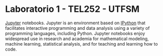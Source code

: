 <a name="TEL252-Lab1"></a>
# Laboratorio 1 - TEL252 - UTFSM #

[Jupyter](http://jupyter.org/) notebooks. Jupyter is an environment based on [IPython](https://ipython.org/) that facilitates interactive programming and data analysis using a variety of programming languages, including Python. Jupyter notebooks enjoy widespread use in research and academia for mathematical modeling, machine learning, statistical analysis, and for teaching and learning how to code.

